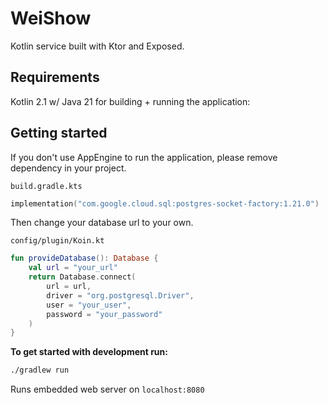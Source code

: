 # WeiShow

Kotlin service built with Ktor and Exposed.

## Requirements 

Kotlin 2.1 w/ Java 21 for building + running the application:

## Getting started

If you don't use AppEngine to run the application, please remove dependency in your project.

`build.gradle.kts`
```kotlin
implementation("com.google.cloud.sql:postgres-socket-factory:1.21.0")
```

Then change your database url to your own.

`config/plugin/Koin.kt`
```kotlin
fun provideDatabase(): Database {
    val url = "your_url" 
    return Database.connect(
        url = url,
        driver = "org.postgresql.Driver",
        user = "your_user",
        password = "your_password"
    )
}
```

**To get started with development run:**

```bash
./gradlew run
```

Runs embedded web server on `localhost:8080`
